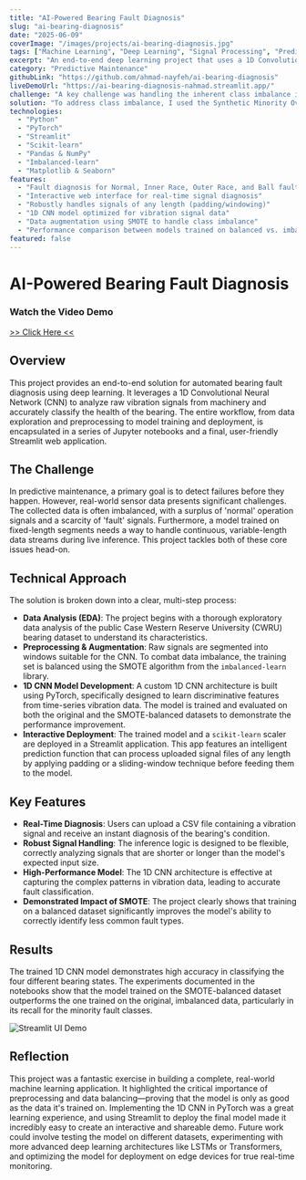 ```yaml
---
title: "AI-Powered Bearing Fault Diagnosis"
slug: "ai-bearing-diagnosis"
date: "2025-06-09"
coverImage: "/images/projects/ai-bearing-diagnosis.jpg"
tags: ["Machine Learning", "Deep Learning", "Signal Processing", "Predictive Maintenance", "1D CNN", "Streamlit"]
excerpt: "An end-to-end deep learning project that uses a 1D Convolutional Neural Network (CNN) to diagnose bearing faults from vibration signals, deployed as an interactive Streamlit web app."
category: "Predictive Maintenance"
githubLink: "https://github.com/ahmad-nayfeh/ai-bearing-diagnosis"
liveDemoUrl: "https://ai-bearing-diagnosis-nahmad.streamlit.app/"
challenge: "A key challenge was handling the inherent class imbalance in the CWRU bearing dataset, where healthy signals are far more common than faulty ones. Another challenge was designing an inference system that could process real-world signals of any length, as the CNN model requires a fixed-size input."
solution: "To address class imbalance, I used the Synthetic Minority Over-sampling Technique (SMOTE) to generate new data points for the underrepresented fault classes, creating a balanced training set. For handling variable-length signals in the Streamlit app, I implemented a robust preprocessing pipeline that pads short signals and uses a sliding window approach for long signals, ensuring consistent and accurate predictions."
technologies:
  - "Python"
  - "PyTorch"
  - "Streamlit"
  - "Scikit-learn"
  - "Pandas & NumPy"
  - "Imbalanced-learn"
  - "Matplotlib & Seaborn"
features:
  - "Fault diagnosis for Normal, Inner Race, Outer Race, and Ball faults"
  - "Interactive web interface for real-time signal diagnosis"
  - "Robustly handles signals of any length (padding/windowing)"
  - "1D CNN model optimized for vibration signal data"
  - "Data augmentation using SMOTE to handle class imbalance"
  - "Performance comparison between models trained on balanced vs. imbalanced data"
featured: false
---
```


# AI-Powered Bearing Fault Diagnosis

### Watch the Video Demo

[>> Click Here <<](https://youtu.be/F31jicRn_A8)

## Overview

This project provides an end-to-end solution for automated bearing fault diagnosis using deep learning. It leverages a 1D Convolutional Neural Network (CNN) to analyze raw vibration signals from machinery and accurately classify the health of the bearing. The entire workflow, from data exploration and preprocessing to model training and deployment, is encapsulated in a series of Jupyter notebooks and a final, user-friendly Streamlit web application.

## The Challenge

In predictive maintenance, a primary goal is to detect failures before they happen. However, real-world sensor data presents significant challenges. The collected data is often imbalanced, with a surplus of 'normal' operation signals and a scarcity of 'fault' signals. Furthermore, a model trained on fixed-length segments needs a way to handle continuous, variable-length data streams during live inference. This project tackles both of these core issues head-on.

## Technical Approach

The solution is broken down into a clear, multi-step process:

- **Data Analysis (EDA)**: The project begins with a thorough exploratory data analysis of the public Case Western Reserve University (CWRU) bearing dataset to understand its characteristics.
- **Preprocessing & Augmentation**: Raw signals are segmented into windows suitable for the CNN. To combat data imbalance, the training set is balanced using the SMOTE algorithm from the `imbalanced-learn` library.
- **1D CNN Model Development**: A custom 1D CNN architecture is built using PyTorch, specifically designed to learn discriminative features from time-series vibration data. The model is trained and evaluated on both the original and the SMOTE-balanced datasets to demonstrate the performance improvement.
- **Interactive Deployment**: The trained model and a `scikit-learn` scaler are deployed in a Streamlit application. This app features an intelligent prediction function that can process uploaded signal files of any length by applying padding or a sliding-window technique before feeding them to the model.

## Key Features

- **Real-Time Diagnosis**: Users can upload a CSV file containing a vibration signal and receive an instant diagnosis of the bearing's condition.
- **Robust Signal Handling**: The inference logic is designed to be flexible, correctly analyzing signals that are shorter or longer than the model's expected input size.
- **High-Performance Model**: The 1D CNN architecture is effective at capturing the complex patterns in vibration data, leading to accurate fault classification.
- **Demonstrated Impact of SMOTE**: The project clearly shows that training on a balanced dataset significantly improves the model's ability to correctly identify less common fault types.

## Results

The trained 1D CNN model demonstrates high accuracy in classifying the four different bearing states. The experiments documented in the notebooks show that the model trained on the SMOTE-balanced dataset outperforms the one trained on the original, imbalanced data, particularly in its recall for the minority fault classes.

![Streamlit UI Demo](/images/projects/ai-bearing-diagnosis/demo.png)

## Reflection

This project was a fantastic exercise in building a complete, real-world machine learning application. It highlighted the critical importance of preprocessing and data balancing—proving that the model is only as good as the data it's trained on. Implementing the 1D CNN in PyTorch was a great learning experience, and using Streamlit to deploy the final model made it incredibly easy to create an interactive and shareable demo. Future work could involve testing the model on different datasets, experimenting with more advanced deep learning architectures like LSTMs or Transformers, and optimizing the model for deployment on edge devices for true real-time monitoring.
